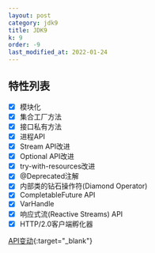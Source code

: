 ```yaml
---
layout: post
category: jdk9
title: JDK9
k: 9
order: -9
last_modified_at: 2022-01-24
---
```


## 特性列表

- [x] 模块化
- [x] 集合工厂方法
- [x] 接口私有方法
- [x] 进程API
- [x] Stream API改进
- [x] Optional API改进
- [x] try-with-resources改进
- [x] @Deprecated注解
- [x] 内部类的钻石操作符(Diamond Operator)
- [x] CompletableFuture API
- [x] VarHandle
- [x] 响应式流(Reactive Streams) API
- [x] HTTP/2.0客户端孵化器

[API变动](https://gunnarmorling.github.io/jdk-api-diff/jdk8-jdk9-api-diff.html){:target="_blank"}